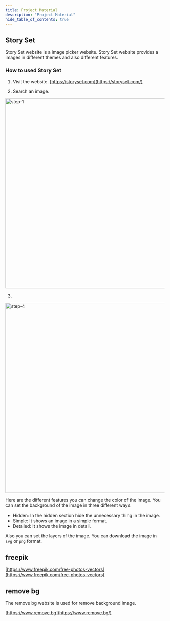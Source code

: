 ```yaml
---
title: Project Material
description: "Project Material"
hide_table_of_contents: true
---
```


## Story Set

Story Set website is a image picker website. Story Set website provides a images in different themes and also different features.

### How to used Story Set

1. Visit the website.
   [https://storyset.com](https://storyset.com/)

2. Search an image.

<img src="/icp/49/step-1.png" alt="step-1" width="600px"/>

3.

<img src="/icp/49/step-4.png" alt="step-4" width="600px"/>

Here are the different features you can change the color of the image. You can set the background of the image in three different ways.

- Hidden: In the hidden section hide the unnecessary thing in the image.
- Simple: It shows an image in a simple format.
- Detailed: It shows the image in detail.

Also you can set the layers of the image. You can download the image in `svg` or `png` format.

## freepik

[https://www.freepik.com/free-photos-vectors](https://www.freepik.com/free-photos-vectors)

## remove bg

The remove bg website is used for remove background image.

[https://www.remove.bg](https://www.remove.bg/)
